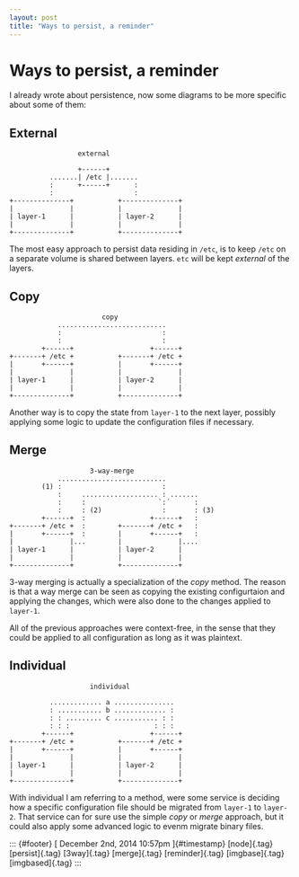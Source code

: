 ```yaml
---
layout: post
title: "Ways to persist, a reminder"
---
```



Ways to persist, a reminder
===========================

I already wrote about persistence, now some diagrams to be more specific
about some of them:

External
--------

                     external

                     +------+
              .......| /etc |.......
              :      +------+      :
              :                    :
    +--------------+           +--------------+
    |              |           |              |
    | layer-1      |           | layer-2      |
    |              |           |              |
    +--------------+           +--------------+

The most easy approach to persist data residing in `/etc`, is to keep
`/etc` on a separate volume is shared between layers. `etc` will be kept
*external* of the layers.

Copy
----

                           copy
                ...........................
                :                         :
                :                         :
            +------+                   +------+
    +-------+ /etc +           +-------+ /etc +
    |       +------+           |       +------+
    |              |           |              |
    | layer-1      |           | layer-2      |
    |              |           |              |
    +--------------+           +--------------+

Another way is to copy the state from `layer-1` to the next layer,
possibly applying some logic to update the configuration files if
necessary.

Merge
-----

                        3-way-merge
                ...........................
            (1) :                         :
                :     ................... : .......
                :     :                  `:´      :
                :     : (2)               :       : (3)
            +------+  :                +------+   :
    +-------+ /etc +  :        +-------+ /etc +   :
    |       +------+  :        |       +------+   :
    |              |...        |              |....
    | layer-1      |           | layer-2      |
    |              |           |              |
    +--------------+           +--------------+

3-way merging is actually a specialization of the *copy* method. The
reason is that a way merge can be seen as copying the existing
configurtaion and applying the changes, which were also done to the
changes applied to `layer-1`.

All of the previous approaches were context-free, in the sense that they
could be applied to all configuration as long as it was plaintext.

Individual
----------

                        individual

              ............. a ...............
              : ........... b ............. :
              : : ......... c ........... : :
              : : :                     : : :
            +------+                   +------+
    +-------+ /etc +           +-------+ /etc +
    |       +------+           |       +------+
    |              |           |              |
    | layer-1      |           | layer-2      |
    |              |           |              |
    +--------------+           +--------------+

With individual I am referring to a method, were some service is
deciding how a specific configuration file should be migrated from
`layer-1` to `layer-2`. That service can for sure use the simple *copy*
or *merge* approach, but it could also apply some advanced logic to
evenm migrate binary files.

::: {#footer}
[ December 2nd, 2014 10:57pm ]{#timestamp} [node]{.tag} [persist]{.tag}
[3way]{.tag} [merge]{.tag} [reminder]{.tag} [imgbase]{.tag}
[imgbased]{.tag}
:::

